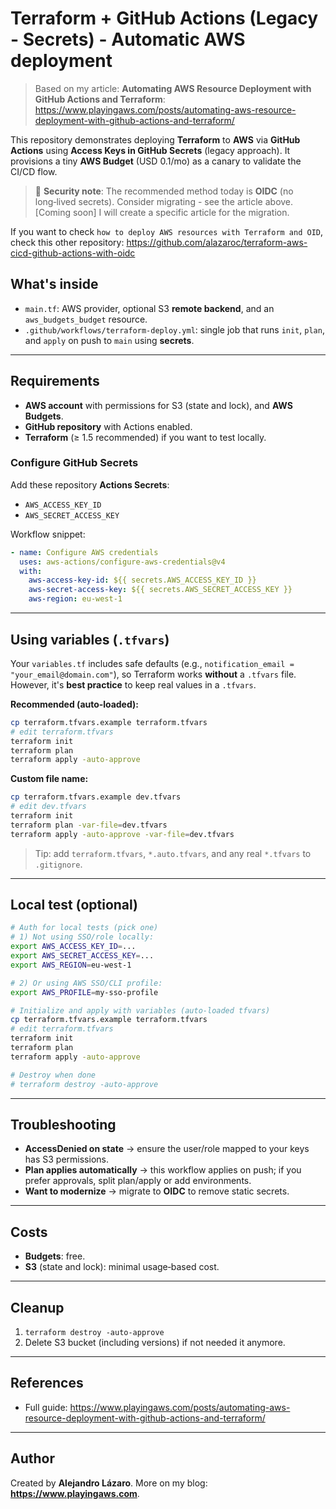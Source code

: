 # Terraform + GitHub Actions (Legacy - Secrets) - Automatic AWS deployment

> Based on my article: **Automating AWS Resource Deployment with GitHub Actions and Terraform**: https://www.playingaws.com/posts/automating-aws-resource-deployment-with-github-actions-and-terraform/

This repository demonstrates deploying **Terraform** to **AWS** via **GitHub Actions** using **Access Keys in GitHub Secrets** (legacy approach). It provisions a tiny **AWS Budget** (USD 0.1/mo) as a canary to validate the CI/CD flow.

> 🔐 **Security note**: The recommended method today is **OIDC** (no long‑lived secrets). Consider migrating - see the article above. [Coming soon] I will create a specific article for the migration.

If you want to check `how to deploy AWS resources with Terraform and OID`, check this other repository: https://github.com/alazaroc/terraform-aws-cicd-github-actions-with-oidc

## What's inside

- `main.tf`: AWS provider, optional S3 **remote backend**, and an `aws_budgets_budget` resource.
- `.github/workflows/terraform-deploy.yml`: single job that runs `init`, `plan`, and `apply` on push to `main` using **secrets**.

---

## Requirements

- **AWS account** with permissions for S3 (state and lock), and **AWS Budgets**.
- **GitHub repository** with Actions enabled.
- **Terraform** (≥ 1.5 recommended) if you want to test locally.

### Configure GitHub Secrets

Add these repository **Actions Secrets**:

- `AWS_ACCESS_KEY_ID`
- `AWS_SECRET_ACCESS_KEY`

Workflow snippet:

```yaml
- name: Configure AWS credentials
  uses: aws-actions/configure-aws-credentials@v4
  with:
    aws-access-key-id: ${{ secrets.AWS_ACCESS_KEY_ID }}
    aws-secret-access-key: ${{ secrets.AWS_SECRET_ACCESS_KEY }}
    aws-region: eu-west-1
```

---

## Using variables (`.tfvars`)

Your `variables.tf` includes safe defaults (e.g., `notification_email = "your_email@domain.com"`), so Terraform works **without** a `.tfvars` file.  
However, it's **best practice** to keep real values in a `.tfvars`.

**Recommended (auto‑loaded):**

```bash
cp terraform.tfvars.example terraform.tfvars
# edit terraform.tfvars
terraform init
terraform plan
terraform apply -auto-approve
```

**Custom file name:**

```bash
cp terraform.tfvars.example dev.tfvars
# edit dev.tfvars
terraform init
terraform plan -var-file=dev.tfvars
terraform apply -auto-approve -var-file=dev.tfvars
```

> Tip: add `terraform.tfvars`, `*.auto.tfvars`, and any real `*.tfvars` to `.gitignore`.

---

## Local test (optional)

```bash
# Auth for local tests (pick one)
# 1) Not using SSO/role locally:
export AWS_ACCESS_KEY_ID=...
export AWS_SECRET_ACCESS_KEY=...
export AWS_REGION=eu-west-1

# 2) Or using AWS SSO/CLI profile:
export AWS_PROFILE=my-sso-profile

# Initialize and apply with variables (auto-loaded tfvars)
cp terraform.tfvars.example terraform.tfvars
# edit terraform.tfvars
terraform init
terraform plan
terraform apply -auto-approve

# Destroy when done
# terraform destroy -auto-approve
```

---

## Troubleshooting

- **AccessDenied on state** → ensure the user/role mapped to your keys has S3 permissions.  
- **Plan applies automatically** → this workflow applies on push; if you prefer approvals, split plan/apply or add environments.  
- **Want to modernize** → migrate to **OIDC** to remove static secrets.

---

## Costs

- **Budgets**: free.  
- **S3** (state and lock): minimal usage‑based cost.

---

## Cleanup

1) `terraform destroy -auto-approve`  
2) Delete S3 bucket (including versions) if not needed it anymore.

---

## References

- Full guide: https://www.playingaws.com/posts/automating-aws-resource-deployment-with-github-actions-and-terraform/

---

## Author

Created by **Alejandro Lázaro**. More on my blog: **https://www.playingaws.com**.
